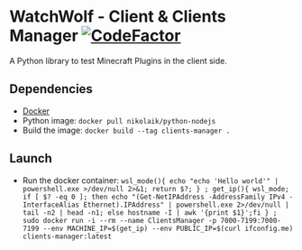 # WatchWolf - Client & Clients Manager [![CodeFactor](https://www.codefactor.io/repository/github/rogermiranda1000/watchwolf-client/badge/dev)](https://www.codefactor.io/repository/github/rogermiranda1000/watchwolf-client/overview/dev)
A Python library to test Minecraft Plugins in the client side.

## Dependencies
- [Docker](https://www.docker.com/get-started/)
- Python image: `docker pull nikolaik/python-nodejs`
- Build the image: `docker build --tag clients-manager .`

## Launch
- Run the docker container: `wsl_mode(){ echo "echo 'Hello world'" | powershell.exe >/dev/null 2>&1; return $?; } ; get_ip(){ wsl_mode; if [ $? -eq 0 ]; then echo "(Get-NetIPAddress -AddressFamily IPv4 -InterfaceAlias Ethernet).IPAddress" | powershell.exe 2>/dev/null | tail -n2 | head -n1; else hostname -I | awk '{print $1}';fi } ; sudo docker run -i --rm --name ClientsManager -p 7000-7199:7000-7199 --env MACHINE_IP=$(get_ip) --env PUBLIC_IP=$(curl ifconfig.me) clients-manager:latest`
